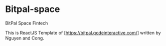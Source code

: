 # Bitpal-space
BitPal Space Fintech

This is ReactJS Template of [https://bitpal.qodeinteractive.com/] written by Nguyen and Cong.
